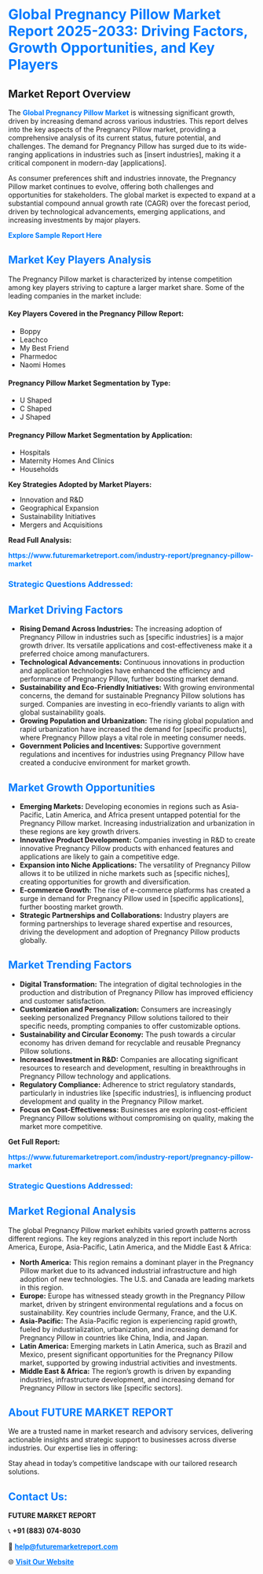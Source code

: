 <h1 style="color: #007BFF;">Global Pregnancy Pillow Market Report 2025-2033: Driving Factors, Growth Opportunities, and Key Players</h1>

<section id="overview">
<h2>Market Report Overview</h2>
<p>The <a href="https://www.futuremarketreport.com/industry-report/pregnancy-pillow-market" style="color: #007BFF; text-decoration: none;"><strong>Global Pregnancy Pillow Market</strong></a> is witnessing significant growth, driven by increasing demand across various industries. This report delves into the key aspects of the Pregnancy Pillow market, providing a comprehensive analysis of its current status, future potential, and challenges. The demand for Pregnancy Pillow has surged due to its wide-ranging applications in industries such as [insert industries], making it a critical component in modern-day [applications].</p>
<p>As consumer preferences shift and industries innovate, the Pregnancy Pillow market continues to evolve, offering both challenges and opportunities for stakeholders. The global market is expected to expand at a substantial compound annual growth rate (CAGR) over the forecast period, driven by technological advancements, emerging applications, and increasing investments by major players.</p>
</section>

<section id="overview">
<p><a href="https://www.futuremarketreport.com/request-sample/reportId=63862" style="color: #007BFF; text-decoration: none;"><strong>Explore Sample Report Here</strong></a></p>
</section>

<section id="key-players">
<h2 style="color: #007BFF;">Market Key Players Analysis</h2>
<p>The Pregnancy Pillow market is characterized by intense competition among key players striving to capture a larger market share. Some of the leading companies in the market include:</p>
<h4>Key Players Covered in the Pregnancy Pillow Report:</h4>
<ul><li>Boppy</li><li>Leachco</li><li>My Best Friend</li><li>Pharmedoc</li><li>Naomi Homes</li></ul>
<h4>Pregnancy Pillow Market Segmentation by Type:</h4>
<ul><li>U Shaped</li><li>C Shaped</li><li>J Shaped</li></ul>

<h4>Pregnancy Pillow Market Segmentation by Application:</h4>
<ul><li>Hospitals</li><li>Maternity Homes And Clinics</li><li>Households</li></ul>
<p><strong>Key Strategies Adopted by Market Players:</strong></p>
<ul>
<li>Innovation and R&D</li>
<li>Geographical Expansion</li>
<li>Sustainability Initiatives</li>
<li>Mergers and Acquisitions</li>
</ul>
</section>

<section>
<p><strong>Read Full Analysis: </strong></p><a href="https://www.futuremarketreport.com/industry-report/pregnancy-pillow-market" style="color: #007BFF; text-decoration: none;"><strong>https://www.futuremarketreport.com/industry-report/pregnancy-pillow-market</strong></a>
<h3 style="color: #007BFF;">Strategic Questions Addressed:</h3>
</section>

<section id="driving-factors">
<h2 style="color: #007BFF;">Market Driving Factors</h2>
<ul>
<li><strong>Rising Demand Across Industries:</strong> The increasing adoption of Pregnancy Pillow in industries such as [specific industries] is a major growth driver. Its versatile applications and cost-effectiveness make it a preferred choice among manufacturers.</li>
<li><strong>Technological Advancements:</strong> Continuous innovations in production and application technologies have enhanced the efficiency and performance of Pregnancy Pillow, further boosting market demand.</li>
<li><strong>Sustainability and Eco-Friendly Initiatives:</strong> With growing environmental concerns, the demand for sustainable Pregnancy Pillow solutions has surged. Companies are investing in eco-friendly variants to align with global sustainability goals.</li>
<li><strong>Growing Population and Urbanization:</strong> The rising global population and rapid urbanization have increased the demand for [specific products], where Pregnancy Pillow plays a vital role in meeting consumer needs.</li>
<li><strong>Government Policies and Incentives:</strong> Supportive government regulations and incentives for industries using Pregnancy Pillow have created a conducive environment for market growth.</li>
</ul>
</section>

<section id="growth-opportunities">
<h2 style="color: #007BFF;">Market Growth Opportunities</h2>
<ul>
<li><strong>Emerging Markets:</strong> Developing economies in regions such as Asia-Pacific, Latin America, and Africa present untapped potential for the Pregnancy Pillow market. Increasing industrialization and urbanization in these regions are key growth drivers.</li>
<li><strong>Innovative Product Development:</strong> Companies investing in R&D to create innovative Pregnancy Pillow products with enhanced features and applications are likely to gain a competitive edge.</li>
<li><strong>Expansion into Niche Applications:</strong> The versatility of Pregnancy Pillow allows it to be utilized in niche markets such as [specific niches], creating opportunities for growth and diversification.</li>
<li><strong>E-commerce Growth:</strong> The rise of e-commerce platforms has created a surge in demand for Pregnancy Pillow used in [specific applications], further boosting market growth.</li>
<li><strong>Strategic Partnerships and Collaborations:</strong> Industry players are forming partnerships to leverage shared expertise and resources, driving the development and adoption of Pregnancy Pillow products globally.</li>
</ul>
</section>

<section id="trending-factors">
<h2 style="color: #007BFF;">Market Trending Factors</h2>
<ul>
<li><strong>Digital Transformation:</strong> The integration of digital technologies in the production and distribution of Pregnancy Pillow has improved efficiency and customer satisfaction.</li>
<li><strong>Customization and Personalization:</strong> Consumers are increasingly seeking personalized Pregnancy Pillow solutions tailored to their specific needs, prompting companies to offer customizable options.</li>
<li><strong>Sustainability and Circular Economy:</strong> The push towards a circular economy has driven demand for recyclable and reusable Pregnancy Pillow solutions.</li>
<li><strong>Increased Investment in R&D:</strong> Companies are allocating significant resources to research and development, resulting in breakthroughs in Pregnancy Pillow technology and applications.</li>
<li><strong>Regulatory Compliance:</strong> Adherence to strict regulatory standards, particularly in industries like [specific industries], is influencing product development and quality in the Pregnancy Pillow market.</li>
<li><strong>Focus on Cost-Effectiveness:</strong> Businesses are exploring cost-efficient Pregnancy Pillow solutions without compromising on quality, making the market more competitive.</li>
</ul>
</section>

<section>
<p><strong>Get Full Report: </strong></p><a href="https://www.futuremarketreport.com/industry-report/pregnancy-pillow-market" style="color: #007BFF; text-decoration: none;"><strong>https://www.futuremarketreport.com/industry-report/pregnancy-pillow-market</strong></a>
<h3 style="color: #007BFF;">Strategic Questions Addressed:</h3>
</section>


<section id="regional-analysis">
<h2 style="color: #007BFF;">Market Regional Analysis</h2>
<p>The global Pregnancy Pillow market exhibits varied growth patterns across different regions. The key regions analyzed in this report include North America, Europe, Asia-Pacific, Latin America, and the Middle East & Africa:</p>
<ul>
<li><strong>North America:</strong> This region remains a dominant player in the Pregnancy Pillow market due to its advanced industrial infrastructure and high adoption of new technologies. The U.S. and Canada are leading markets in this region.</li>
<li><strong>Europe:</strong> Europe has witnessed steady growth in the Pregnancy Pillow market, driven by stringent environmental regulations and a focus on sustainability. Key countries include Germany, France, and the U.K.</li>
<li><strong>Asia-Pacific:</strong> The Asia-Pacific region is experiencing rapid growth, fueled by industrialization, urbanization, and increasing demand for Pregnancy Pillow in countries like China, India, and Japan.</li>
<li><strong>Latin America:</strong> Emerging markets in Latin America, such as Brazil and Mexico, present significant opportunities for the Pregnancy Pillow market, supported by growing industrial activities and investments.</li>
<li><strong>Middle East & Africa:</strong> The region’s growth is driven by expanding industries, infrastructure development, and increasing demand for Pregnancy Pillow in sectors like [specific sectors].</li>
</ul>
</section>

<footer>
<h2 style="color: #007BFF;">About FUTURE MARKET REPORT</h2>
<p>We are a trusted name in market research and advisory services, delivering actionable insights and strategic support to businesses across diverse industries. Our expertise lies in offering:</p>

<p>Stay ahead in today’s competitive landscape with our tailored research solutions.</p>

<h2 style="color: #007BFF;">Contact Us:</h2>
<p><strong>FUTURE MARKET REPORT</strong></p>
<p>📞 <strong>+91 (883) 074-8030</strong></p>
<p>📧 <strong><a href="mailto:help@futuremarketreport.com" style="color: #007BFF;">help@futuremarketreport.com</a></strong></p>
<p>🌐 <strong><a href="https://www.futuremarketreport.com/" style="color: #007BFF;">Visit Our Website</a></strong></p>
</footer>